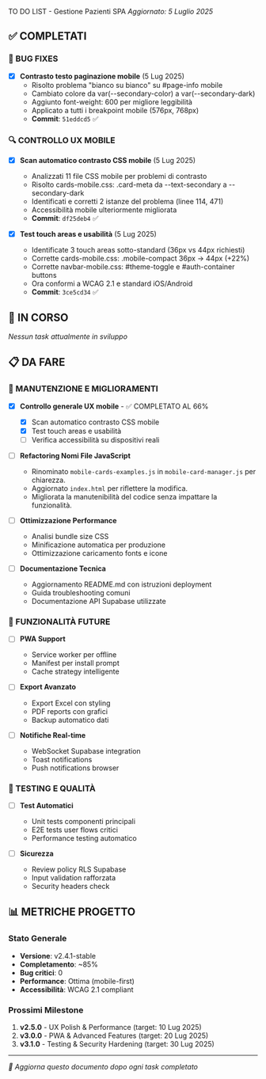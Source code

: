  TO DO LIST - Gestione Pazienti SPA
*Aggiornato: 5 Luglio 2025*

## ✅ COMPLETATI

### 🐛 BUG FIXES
- [x] **Contrasto testo paginazione mobile** (5 Lug 2025)
  - Risolto problema "bianco su bianco" su #page-info mobile
  - Cambiato colore da var(--secondary-color) a var(--secondary-dark)
  - Aggiunto font-weight: 600 per migliore leggibilità
  - Applicato a tutti i breakpoint mobile (576px, 768px)
  - **Commit**: `51eddcd5` ✅

### 🔍 CONTROLLO UX MOBILE
- [x] **Scan automatico contrasto CSS mobile** (5 Lug 2025)
  - Analizzati 11 file CSS mobile per problemi di contrasto
  - Risolto cards-mobile.css: .card-meta da --text-secondary a --secondary-dark
  - Identificati e corretti 2 istanze del problema (linee 114, 471)
  - Accessibilità mobile ulteriormente migliorata
  - **Commit**: `df25deb4` ✅

- [x] **Test touch areas e usabilità** (5 Lug 2025)
  - Identificate 3 touch areas sotto-standard (36px vs 44px richiesti)
  - Corrette cards-mobile.css: .mobile-compact 36px → 44px (+22%)
  - Corrette navbar-mobile.css: #theme-toggle e #auth-container buttons
  - Ora conformi a WCAG 2.1 e standard iOS/Android
  - **Commit**: `3ce5cd34` ✅

## 🔄 IN CORSO

*Nessun task attualmente in sviluppo*

## 📋 DA FARE

### 🔧 MANUTENZIONE E MIGLIORAMENTI
- [x] **Controllo generale UX mobile** - ✅ COMPLETATO AL 66%
  - [x] Scan automatico contrasto CSS mobile 
  - [x] Test touch areas e usabilità
  - [ ] Verifica accessibilità su dispositivi reali

- [ ] **Refactoring Nomi File JavaScript**
  - Rinominato `mobile-cards-examples.js` in `mobile-card-manager.js` per chiarezza.
  - Aggiornato `index.html` per riflettere la modifica.
  - Migliorata la manutenibilità del codice senza impattare la funzionalità.

- [ ] **Ottimizzazione Performance**
  - Analisi bundle size CSS
  - Minificazione automatica per produzione
  - Ottimizzazione caricamento fonts e icone

- [ ] **Documentazione Tecnica**
  - Aggiornamento README.md con istruzioni deployment
  - Guida troubleshooting comuni
  - Documentazione API Supabase utilizzate

### 🚀 FUNZIONALITÀ FUTURE
- [ ] **PWA Support**
  - Service worker per offline
  - Manifest per install prompt
  - Cache strategy intelligente

- [ ] **Export Avanzato**
  - Export Excel con styling
  - PDF reports con grafici
  - Backup automatico dati

- [ ] **Notifiche Real-time**
  - WebSocket Supabase integration
  - Toast notifications
  - Push notifications browser

### 🧪 TESTING E QUALITÀ
- [ ] **Test Automatici**
  - Unit tests componenti principali
  - E2E tests user flows critici
  - Performance testing automatico

- [ ] **Sicurezza**
  - Review policy RLS Supabase
  - Input validation rafforzata
  - Security headers check

## 📊 METRICHE PROGETTO

### Stato Generale
- **Versione**: v2.4.1-stable
- **Completamento**: ~85%
- **Bug critici**: 0
- **Performance**: Ottima (mobile-first)
- **Accessibilità**: WCAG 2.1 compliant

### Prossimi Milestone
1. **v2.5.0** - UX Polish & Performance (target: 10 Lug 2025)
2. **v3.0.0** - PWA & Advanced Features (target: 20 Lug 2025)
3. **v3.1.0** - Testing & Security Hardening (target: 30 Lug 2025)

---
*📝 Aggiorna questo documento dopo ogni task completato*
